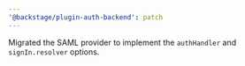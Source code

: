 ```yaml
---
'@backstage/plugin-auth-backend': patch
---
```


Migrated the SAML provider to implement the `authHandler` and `signIn.resolver` options.
